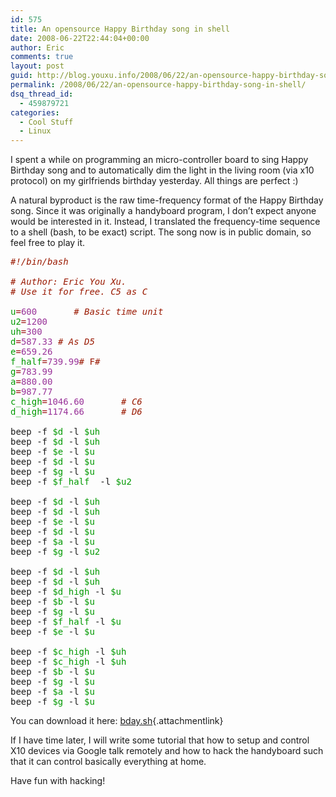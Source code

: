 ```yaml
---
id: 575
title: An opensource Happy Birthday song in shell
date: 2008-06-22T22:44:04+00:00
author: Eric
comments: true
layout: post
guid: http://blog.youxu.info/2008/06/22/an-opensource-happy-birthday-song-in-shell/
permalink: /2008/06/22/an-opensource-happy-birthday-song-in-shell/
dsq_thread_id:
  - 459879721
categories:
  - Cool Stuff
  - Linux
---
```

I spent a while on programming an micro-controller board to sing Happy Birthday song and to automatically dim the light in the living room (via x10 protocol) on my girlfriends birthday yesterday. All things are perfect :)

A natural byproduct is the raw time-frequency format of the Happy Birthday song. Since it was originally a handyboard program, I don&#8217;t expect anyone would be interested in it. Instead, I translated the frequency-time sequence to a shell (bash, to be exact) script. The song now is in public domain, so feel free to play it.

<pre><tt><em><font color="#9a1900">#!/bin/bash</font></em>

<em><font color="#9a1900"># Author: Eric You Xu. </font></em>
<em><font color="#9a1900"># Use it for free. C5 as C</font></em>

<font color="#009900">u</font><font color="#990000">=</font><font color="#993399">600</font>       <em><font color="#9a1900"># Basic time unit</font></em>
<font color="#009900">u2</font><font color="#990000">=</font><font color="#993399">1200</font>
<font color="#009900">uh</font><font color="#990000">=</font><font color="#993399">300</font>
<font color="#009900">d</font><font color="#990000">=</font><font color="#993399">587.33</font> <em><font color="#9a1900"># As D5</font></em>
<font color="#009900">e</font><font color="#990000">=</font><font color="#993399">659.26</font>
<font color="#009900">f_half</font><font color="#990000">=</font><font color="#993399">739.99</font><font color="#9a1900"># F#</font>
<font color="#009900">g</font><font color="#990000">=</font><font color="#993399">783.99</font>
<font color="#009900">a</font><font color="#990000">=</font><font color="#993399">880.00</font>
<font color="#009900">b</font><font color="#990000">=</font><font color="#993399">987.77</font>
<font color="#009900">c_high</font><font color="#990000">=</font><font color="#993399">1046.60</font>       <em><font color="#9a1900"># C6</font></em>
<font color="#009900">d_high</font><font color="#990000">=</font><font color="#993399">1174.66</font>       <em><font color="#9a1900"># D6</font></em>

beep -f <font color="#009900">$d</font> -l <font color="#009900">$uh</font>
beep -f <font color="#009900">$d</font> -l <font color="#009900">$uh</font>
beep -f <font color="#009900">$e</font> -l <font color="#009900">$u</font>
beep -f <font color="#009900">$d</font> -l <font color="#009900">$u</font>
beep -f <font color="#009900">$g</font> -l <font color="#009900">$u</font>
beep -f <font color="#009900">$f_half</font>  -l <font color="#009900">$u2</font>

beep -f <font color="#009900">$d</font> -l <font color="#009900">$uh</font>
beep -f <font color="#009900">$d</font> -l <font color="#009900">$uh</font>
beep -f <font color="#009900">$e</font> -l <font color="#009900">$u</font>
beep -f <font color="#009900">$d</font> -l <font color="#009900">$u</font>
beep -f <font color="#009900">$a</font> -l <font color="#009900">$u</font>
beep -f <font color="#009900">$g</font> -l <font color="#009900">$u2</font>

beep -f <font color="#009900">$d</font> -l <font color="#009900">$uh</font>
beep -f <font color="#009900">$d</font> -l <font color="#009900">$uh</font>
beep -f <font color="#009900">$d_high</font> -l <font color="#009900">$u</font>
beep -f <font color="#009900">$b</font> -l <font color="#009900">$u</font>
beep -f <font color="#009900">$g</font> -l <font color="#009900">$u</font>
beep -f <font color="#009900">$f_half</font> -l <font color="#009900">$u</font>
beep -f <font color="#009900">$e</font> -l <font color="#009900">$u</font>

beep -f <font color="#009900">$c_high</font> -l <font color="#009900">$uh</font>
beep -f <font color="#009900">$c_high</font> -l <font color="#009900">$uh</font>
beep -f <font color="#009900">$b</font> -l <font color="#009900">$u</font>
beep -f <font color="#009900">$g</font> -l <font color="#009900">$u</font>
beep -f <font color="#009900">$a</font> -l <font color="#009900">$u</font>
beep -f <font color="#009900">$g</font> -l <font color="#009900">$u</font>
</tt></pre>

You can download it here: [bday.sh](http://blog.youxu.info/wp-content/uploads/2008/06/bday.sh){.attachmentlink}

If I have time later, I will write some tutorial that how to setup and control X10 devices via Google talk remotely and how to hack the handyboard such that it can control basically everything at home.

Have fun with hacking!
